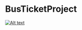 # BusTicketProject

[![Alt text](https://https://www.youtube.com/shorts/Bg5Wu-h_J3Q)](https://www.youtube.com/shorts/Bg5Wu-h_J3Q)
